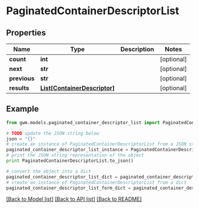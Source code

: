 # PaginatedContainerDescriptorList


## Properties
Name | Type | Description | Notes
------------ | ------------- | ------------- | -------------
**count** | **int** |  | [optional] 
**next** | **str** |  | [optional] 
**previous** | **str** |  | [optional] 
**results** | [**List[ContainerDescriptor]**](ContainerDescriptor.md) |  | [optional] 

## Example

```python
from gwm.models.paginated_container_descriptor_list import PaginatedContainerDescriptorList

# TODO update the JSON string below
json = "{}"
# create an instance of PaginatedContainerDescriptorList from a JSON string
paginated_container_descriptor_list_instance = PaginatedContainerDescriptorList.from_json(json)
# print the JSON string representation of the object
print PaginatedContainerDescriptorList.to_json()

# convert the object into a dict
paginated_container_descriptor_list_dict = paginated_container_descriptor_list_instance.to_dict()
# create an instance of PaginatedContainerDescriptorList from a dict
paginated_container_descriptor_list_form_dict = paginated_container_descriptor_list.from_dict(paginated_container_descriptor_list_dict)
```
[[Back to Model list]](../README.md#documentation-for-models) [[Back to API list]](../README.md#documentation-for-api-endpoints) [[Back to README]](../README.md)


